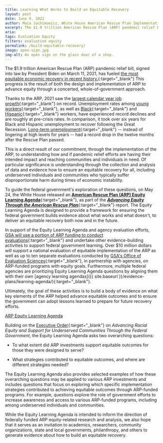 ```yaml
---
title: Learning What Works to Build an Equitable Recovery
layout: post
date: June 9, 2022
author: Maia Jachimowicz, White House American Rescue Plan Implementation Team
excerpt: The $1.9 trillion American Rescue Plan (ARP) pandemic relief bill, signed into law by President Biden on March 11, 2021, has fueled the most equitable economic recovery in recent history. This progress is the result of both the design and implementation of ARP to advance equity through a concerted, whole-of-government approach.
aria: 
tags: Evaluation Equity
filters: evaluation equity
permalink: /build-equitable-recovery/
image: open-sign.jpg
img-alt: An open sign on the glass door of a shop.
---
```


The $1.9 trillion American Rescue Plan (ARP) pandemic relief bill, signed into law by President Biden on March 11, 2021, has fueled [the most equitable economic recovery in recent history.](https://www.whitehouse.gov/briefing-room/statements-releases/2022/05/24/fact-sheet-biden-harris-report-advancing-equity-through-the-american-rescue-plan/){:target="_blank"} This progress is the result of both the design and implementation of ARP to advance equity through a concerted, whole-of-government approach.

Thanks to the ARP, 2021 saw the [largest calendar year job growth](https://fred.stlouisfed.org/series/PAYEMS){:target="_blank"} on record. Unemployment rates among [young workers](https://fred.stlouisfed.org/series/LNS14024887){:target="_blank"}, as well as [Black](https://fred.stlouisfed.org/series/LNS14000006){:target="_blank"} and [Hispanic](https://fred.stlouisfed.org/series/LNS14000009){:target="_blank"} workers, have experienced record declines and are roughly at pre-crisis rates. In comparison, it took over six years for Black and Hispanic unemployment to recover following the Great Recession. [Long-term unemployment](https://fred.stlouisfed.org/series/UEMP27OV){:target="_blank"} -- instead of lingering at high levels for years -- had a record drop in the twelve months after the Rescue Plan passed.

This is a direct result of our commitment, through the implementation of the ARP, to understanding how and if pandemic relief efforts are having their intended impact and reaching communities and individuals in need. Of particular significance is understanding through the collection and analysis of data and evidence how to ensure an equitable recovery for all, including underserved individuals and communities who typically suffer disproportionate harm during times of economic instability.

To guide the federal government's exploration of these questions, on May 24, the White House released an [**American Rescue Plan (ARP) Equity Learning Agenda**](https://www.whitehouse.gov/wp-content/uploads/2022/05/American-Rescue-Plan-Equity-Learning-Agenda.pdf){:target="_blank"}, as part of the [***Advancing Equity Through the American Rescue Plan***](https://www.whitehouse.gov/wp-content/uploads/2022/05/American-Rescue-Plan-Equity-Learning-Agenda.pdf){:target="_blank"} report. The Equity Learning Agenda is designed to provide a framework for ensuring the federal government builds evidence about what works and what doesn't, to deliver an equitable recovery both now and in the future.

In support of the Equity Learning Agenda and agency evaluation efforts, [GSA will use a portion of ARP funding to conduct evaluations](https://www.gsa.gov/blog/2021/12/15/gsa-to-build-evidence-to-advance-equitable-outcomes-through-the-american-rescue-plan){:target="_blank"} and undertake other evidence-building activities to support federal government learning. Over $10 million dollars will support a national evaluation of equitable implementation of the ARP as well as up to ten separate evaluations conducted by [GSA's Office of Evaluation Sciences](https://oes.gsa.gov/american-rescue-plan/){:target="_blank"}, in partnership with agencies, on ARP-funded programs with equity goals. Furthermore, multiple federal agencies are prioritizing Equity Learning Agenda questions by aligning them with their own [agency learning agendas]({{ site.baseurl }}/evidence-plans/learning-agenda/){:target="_blank"}.

Ultimately, the goal of these activities is to build a body of evidence on what key elements of the ARP helped advance equitable outcomes and to ensure the government can adopt lessons learned to prepare for future recovery efforts.

<a href="https://www.whitehouse.gov/wp-content/uploads/2022/05/American-Rescue-Plan-Equity-Learning-Agenda.pdf" class="usa-button usa-button--outline border-0" target="_blank">ARP Equity Learning Agenda</a>

Building on the [Executive Order](https://www.whitehouse.gov/briefing-room/presidential-actions/2021/01/20/executive-order-advancing-racial-equity-and-support-for-underserved-communities-through-the-federal-government/){:target="_blank"} on *Advancing Racial Equity and Support for Underserved Communities Through the Federal Government,* the Equity Learning Agenda asks two overarching questions:

- To what extent did ARP investments support equitable outcomes for those they were designed to serve?

- What strategies contributed to equitable outcomes, and where are different strategies needed?

The Equity Learning Agenda also provides selected examples of how these overarching questions may be applied to various ARP investments and includes questions that focus on exploring which specific implementation strategies contributed to achieving equitable outcomes through ARP-funded programs. For example, questions explore the role of government efforts to increase awareness and access to various ARP-funded programs, including among underserved individuals and communities.

While the Equity Learning Agenda is intended to inform the direction of federally funded ARP equity-related research and analysis, we also hope that it serves as an invitation to academics, researchers, community organizations, state and local governments, philanthropy, and others to generate evidence about how to build an equitable recovery.